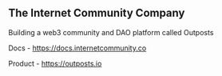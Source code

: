 ## The Internet Community Company

Building a web3 community and DAO platform called Outposts

Docs - https://docs.internetcommunity.co

Product - https://outposts.io
